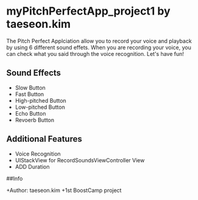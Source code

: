 # myPitchPerfectApp_project1 by taeseon.kim

The Pitch Perfect Applciation allow you to record your voice and playback by using 6 different sound effets. When you are recording your voice, you can check what you said through the voice recognition. Let's have fun! 


## Sound Effects

+ Slow Button
+ Fast Button
+ High-pitched Button
+ Low-pitched Button
+ Echo Button
+ Revoerb Button

## Additional Features

+ Voice Recognition
+ UIStackView for RecordSoundsViewController View
+ ADD Duration

##Info

+Author: taeseon.kim
+1st BoostCamp project
